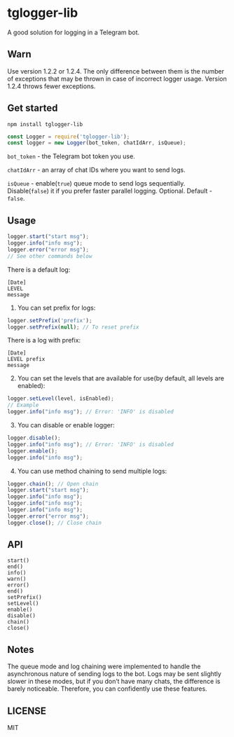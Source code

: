 # tglogger-lib
A good solution for logging in a Telegram bot.

## Warn
Use version 1.2.2 or 1.2.4. The only difference between them is the number of exceptions that may be thrown in case of incorrect logger usage. Version 1.2.4 throws fewer exceptions.

## Get started
```
npm install tglogger-lib
```
```js
const Logger = require('tglogger-lib');
const logger = new Logger(bot_token, chatIdArr, isQueue);
```
```bot_token``` - the Telegram bot token you use.  

```chatIdArr``` - an array of chat IDs where you want to send logs.  

```isQueue``` - enable(```true```) queue mode to send logs sequentially. Disable(```false```) it if you prefer faster parallel logging. Optional. Default - ```false```. 

## Usage
```js
logger.start("start msg");
logger.info("info msg");
logger.error("error msg");
// See other commands below
```
There is a default log:
```
[Date]
LEVEL
message
```
1. You can set prefix for logs:
```js
logger.setPrefix('prefix');
logger.setPrefix(null); // To reset prefix
```
There is a log with prefix: 
```
[Date]
LEVEL prefix
message
```
2. You can set the levels that are available for use(by default, all levels are enabled):
```js
logger.setLevel(level, isEnabled);
// Example
logger.info("info msg"); // Error: 'INFO' is disabled
```
3. You can disable or enable logger:
```js
logger.disable(); 
logger.info("info msg"); // Error: 'INFO' is disabled
logger.enable();
logger.info("info msg");
```
4. You can use method chaining to send multiple logs:
```js
logger.chain(); // Open chain
logger.start("start msg");
logger.info("info msg");
logger.info("info msg");
logger.info("info msg");
logger.error("error msg");
logger.close(); // Close chain
```

## API
```start()```  
```end()```  
```info()```  
```warn()```  
```error()```  
```end()```  
```setPrefix()```  
```setLevel()```  
```enable()```  
```disable()```  
```chain()```  
```close()```  

## Notes
The queue mode and log chaining were implemented to handle the asynchronous nature of sending logs to the bot. Logs may be sent slightly slower in these modes, but if you don’t have many chats, the difference is barely noticeable. Therefore, you can confidently use these features.

## LICENSE
MIT
